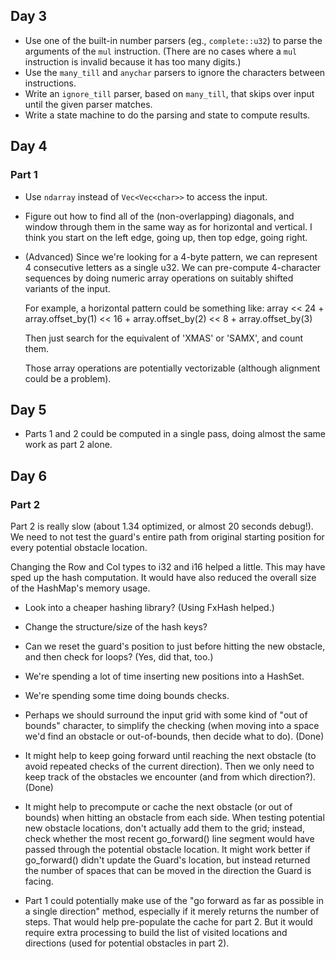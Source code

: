 ## Day 3

* Use one of the built-in number parsers (eg., `complete::u32`) to parse
    the arguments of the `mul` instruction.  (There are no cases where a
    `mul` instruction is invalid because it has too many digits.)
* Use the `many_till` and `anychar` parsers to ignore the characters between
    instructions.
* Write an `ignore_till` parser, based on `many_till`, that skips over input
    until the given parser matches.
* Write a state machine to do the parsing and state to compute results.

## Day 4
### Part 1
* Use `ndarray` instead of `Vec<Vec<char>>` to access the input.
* Figure out how to find all of the (non-overlapping) diagonals, and window
  through them in the same way as for horizontal and vertical.  I think you
  start on the left edge, going up, then top edge, going right.
* (Advanced) Since we're looking for a 4-byte pattern, we can represent 4
  consecutive letters as a single u32.  We can pre-compute 4-character
  sequences by doing numeric array operations on suitably shifted variants
  of the input.

  For example, a horizontal pattern could be something like:
    array << 24 + array.offset_by(1) << 16 + array.offset_by(2) << 8 + array.offset_by(3)
  
  Then just search for the equivalent of 'XMAS' or 'SAMX', and count them.

  Those array operations are potentially vectorizable (although alignment could
  be a problem).
  
## Day 5
* Parts 1 and 2 could be computed in a single pass, doing almost the same work
  as part 2 alone.

## Day 6
### Part 2
Part 2 is really slow (about 1.34 optimized, or almost 20 seconds debug!).
We need to not test the guard's entire path from original starting position
for every potential obstacle location.

Changing the Row and Col types to i32 and i16 helped a little.  This may have
sped up the hash computation.  It would have also reduced the overall size of
the HashMap's memory usage.

* Look into a cheaper hashing library? (Using FxHash helped.)
* Change the structure/size of the hash keys?

* Can we reset the guard's position to just before hitting the new obstacle,
  and then check for loops?  (Yes, did that, too.)

* We're spending a lot of time inserting new positions into a HashSet.
* We're spending some time doing bounds checks.

* Perhaps we should surround the input grid with some kind of "out of
  bounds" character, to simplify the checking (when moving into a
  space we'd find an obstacle or out-of-bounds, then decide what to do).
  (Done)

* It might help to keep going forward until reaching the next obstacle
  (to avoid repeated checks of the current direction).  Then we only need
  to keep track of the obstacles we encounter (and from which direction?).
  (Done)

* It might help to precompute or cache the next obstacle (or out of bounds) when
  hitting an obstacle from each side.  When testing potential new obstacle
  locations, don't actually add them to the grid; instead, check whether
  the most recent go_forward() line segment would have passed through the
  potential obstacle location.  It might work better if go_forward() didn't
  update the Guard's location, but instead returned the number of spaces
  that can be moved in the direction the Guard is facing.

* Part 1 could potentially make use of the "go forward as far as possible
  in a single direction" method, especially if it merely returns the number
  of steps.  That would help pre-populate the cache for part 2.  But it would
  require extra processing to build the list of visited locations and
  directions (used for potential obstacles in part 2).
